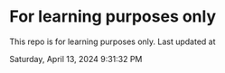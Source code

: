 # For learning purposes only
This repo is for learning purposes only.
Last updated at

Saturday, April 13, 2024 9:31:32 PM

